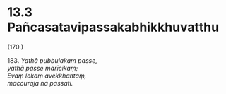 

# 13.3 Pañcasatavipassakabhikkhuvatthu



(170.)

183\. _Yathā pubbuḷakaṃ passe,_  
_yathā passe marīcikaṃ;_  
_Evaṃ lokaṃ avekkhantaṃ,_  
_maccurājā na passati._  




